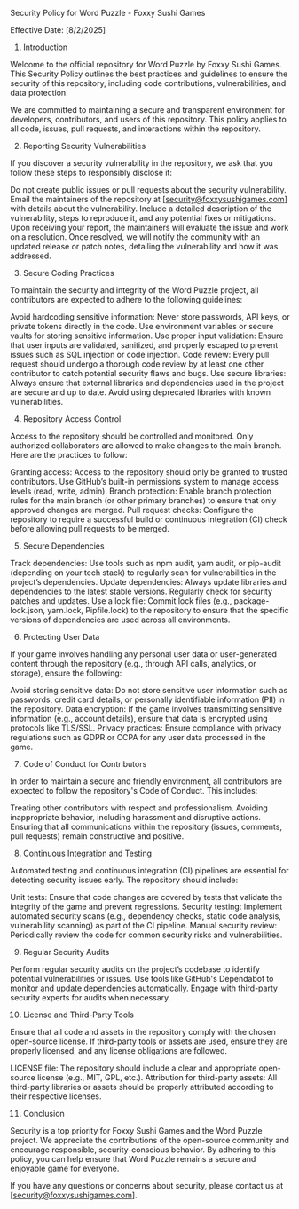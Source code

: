 Security Policy for Word Puzzle - Foxxy Sushi Games

Effective Date: [8/2/2025]

1. Introduction

Welcome to the official repository for Word Puzzle by Foxxy Sushi Games. This Security Policy outlines the best practices and guidelines to ensure the security of this repository, including code contributions, vulnerabilities, and data protection.

We are committed to maintaining a secure and transparent environment for developers, contributors, and users of this repository. This policy applies to all code, issues, pull requests, and interactions within the repository.

2. Reporting Security Vulnerabilities

If you discover a security vulnerability in the repository, we ask that you follow these steps to responsibly disclose it:

Do not create public issues or pull requests about the security vulnerability.
Email the maintainers of the repository at [security@foxxysushigames.com] with details about the vulnerability.
Include a detailed description of the vulnerability, steps to reproduce it, and any potential fixes or mitigations.
Upon receiving your report, the maintainers will evaluate the issue and work on a resolution.
Once resolved, we will notify the community with an updated release or patch notes, detailing the vulnerability and how it was addressed.

3. Secure Coding Practices

To maintain the security and integrity of the Word Puzzle project, all contributors are expected to adhere to the following guidelines:

Avoid hardcoding sensitive information: Never store passwords, API keys, or private tokens directly in the code. Use environment variables or secure vaults for storing sensitive information.
Use proper input validation: Ensure that user inputs are validated, sanitized, and properly escaped to prevent issues such as SQL injection or code injection.
Code review: Every pull request should undergo a thorough code review by at least one other contributor to catch potential security flaws and bugs.
Use secure libraries: Always ensure that external libraries and dependencies used in the project are secure and up to date. Avoid using deprecated libraries with known vulnerabilities.

4. Repository Access Control

Access to the repository should be controlled and monitored. Only authorized collaborators are allowed to make changes to the main branch. Here are the practices to follow:

Granting access: Access to the repository should only be granted to trusted contributors. Use GitHub’s built-in permissions system to manage access levels (read, write, admin).
Branch protection: Enable branch protection rules for the main branch (or other primary branches) to ensure that only approved changes are merged.
Pull request checks: Configure the repository to require a successful build or continuous integration (CI) check before allowing pull requests to be merged.

5. Secure Dependencies

Track dependencies: Use tools such as npm audit, yarn audit, or pip-audit (depending on your tech stack) to regularly scan for vulnerabilities in the project’s dependencies.
Update dependencies: Always update libraries and dependencies to the latest stable versions. Regularly check for security patches and updates.
Use a lock file: Commit lock files (e.g., package-lock.json, yarn.lock, Pipfile.lock) to the repository to ensure that the specific versions of dependencies are used across all environments.

6. Protecting User Data

If your game involves handling any personal user data or user-generated content through the repository (e.g., through API calls, analytics, or storage), ensure the following:

Avoid storing sensitive data: Do not store sensitive user information such as passwords, credit card details, or personally identifiable information (PII) in the repository.
Data encryption: If the game involves transmitting sensitive information (e.g., account details), ensure that data is encrypted using protocols like TLS/SSL.
Privacy practices: Ensure compliance with privacy regulations such as GDPR or CCPA for any user data processed in the game.

7. Code of Conduct for Contributors

In order to maintain a secure and friendly environment, all contributors are expected to follow the repository's Code of Conduct. This includes:

Treating other contributors with respect and professionalism.
Avoiding inappropriate behavior, including harassment and disruptive actions.
Ensuring that all communications within the repository (issues, comments, pull requests) remain constructive and positive.

8. Continuous Integration and Testing

Automated testing and continuous integration (CI) pipelines are essential for detecting security issues early. The repository should include:

Unit tests: Ensure that code changes are covered by tests that validate the integrity of the game and prevent regressions.
Security testing: Implement automated security scans (e.g., dependency checks, static code analysis, vulnerability scanning) as part of the CI pipeline.
Manual security review: Periodically review the code for common security risks and vulnerabilities.

9. Regular Security Audits

Perform regular security audits on the project’s codebase to identify potential vulnerabilities or issues.
Use tools like GitHub's Dependabot to monitor and update dependencies automatically.
Engage with third-party security experts for audits when necessary.

10. License and Third-Party Tools

Ensure that all code and assets in the repository comply with the chosen open-source license. If third-party tools or assets are used, ensure they are properly licensed, and any license obligations are followed.

LICENSE file: The repository should include a clear and appropriate open-source license (e.g., MIT, GPL, etc.).
Attribution for third-party assets: All third-party libraries or assets should be properly attributed according to their respective licenses.

11. Conclusion

Security is a top priority for Foxxy Sushi Games and the Word Puzzle project. We appreciate the contributions of the open-source community and encourage responsible, security-conscious behavior. By adhering to this policy, you can help ensure that Word Puzzle remains a secure and enjoyable game for everyone.

If you have any questions or concerns about security, please contact us at [security@foxxysushigames.com].

